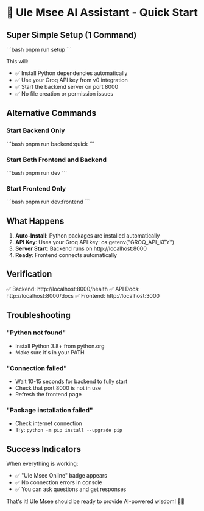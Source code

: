 # 🚀 Ule Msee AI Assistant - Quick Start

## Super Simple Setup (1 Command)

\`\`\`bash
pnpm run setup
\`\`\`

This will:
- ✅ Install Python dependencies automatically
- ✅ Use your Groq API key from v0 integration
- ✅ Start the backend server on port 8000
- ✅ No file creation or permission issues

## Alternative Commands

### Start Backend Only
\`\`\`bash
pnpm run backend:quick
\`\`\`

### Start Both Frontend and Backend
\`\`\`bash
pnpm run dev
\`\`\`

### Start Frontend Only
\`\`\`bash
pnpm run dev:frontend
\`\`\`

## What Happens

1. **Auto-Install**: Python packages are installed automatically
2. **API Key**: Uses your Groq API key: os.getenv("GROQ_API_KEY")
3. **Server Start**: Backend runs on http://localhost:8000
4. **Ready**: Frontend connects automatically

## Verification

✅ Backend: http://localhost:8000/health
✅ API Docs: http://localhost:8000/docs
✅ Frontend: http://localhost:3000

## Troubleshooting

### "Python not found"
- Install Python 3.8+ from python.org
- Make sure it's in your PATH

### "Connection failed"
- Wait 10-15 seconds for backend to fully start
- Check that port 8000 is not in use
- Refresh the frontend page

### "Package installation failed"
- Check internet connection
- Try: `python -m pip install --upgrade pip`

## Success Indicators

When everything is working:
- ✅ "Ule Msee Online" badge appears
- ✅ No connection errors in console
- ✅ You can ask questions and get responses

That's it! Ule Msee should be ready to provide AI-powered wisdom! 🧠✨
